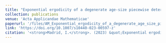 ```yaml
---
title: "Exponential ergodicity of a degenerate age-size piecewise deterministic process"
collection: publications
venue: 'Acta Applicandae Mathematicae'
paperurl: '/files/AM_Exponential_ergodicity_of_a_degenerate_age_size_piecewise_deterministic_process.pdf'
link: 'https://doi.org/10.1007/s10440-023-00597-z'
citation: '<strong>Madrid, I.</strong>. (2023) &quot;Exponential ergodicity of a degenerate age-size piecewise deterministic process.&quot; <i>Acta Applicandae Mathematicae </i>. 187:5.'
---
```


